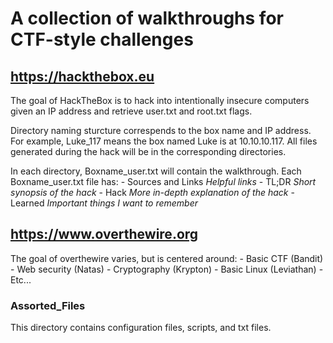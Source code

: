 # A collection of walkthroughs for CTF-style challenges

## https://hackthebox.eu
The goal of HackTheBox is to hack into intentionally insecure 
computers given an IP address and retrieve user.txt and root.txt flags. 

Directory naming sturcture correspends to the box name and IP address.
For example, Luke_117 means the box named Luke is at 10.10.10.117.
All files generated during the hack will be in the corresponding directories.

In each directory, Boxname_user.txt will contain the walkthrough.
Each Boxname_user.txt file has:
	- Sources and Links        *Helpful links*
	- TL;DR                    *Short synopsis of the hack* 
	- Hack                     *More in-depth explanation of the hack*
	- Learned				   *Important things I want to remember*

## https://www.overthewire.org
The goal of overthewire varies, but is centered around:
	- Basic CTF (Bandit) 
	- Web security (Natas)
    - Cryptography (Krypton)
	- Basic Linux (Leviathan)
	- Etc...

### Assorted_Files
This directory contains configuration files, scripts, and txt files. 

